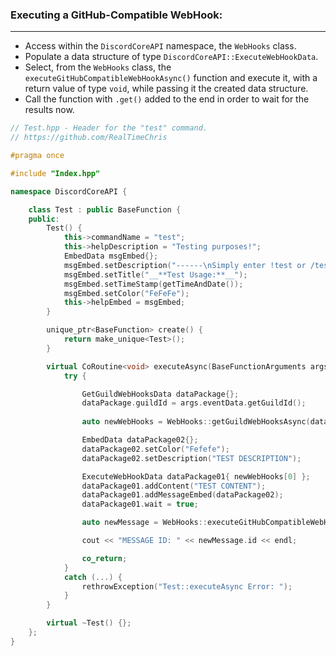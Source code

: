 ### **Executing a GitHub-Compatible WebHook:**
---
- Access within the `DiscordCoreAPI` namespace, the `WebHooks` class.
- Populate a data structure of type `DiscordCoreAPI::ExecuteWebHookData`.
- Select, from the `WebHooks` class, the `executeGitHubCompatibleWebHookAsync()` function and execute it, with a return value of type `void`, while passing it the created data structure.
- Call the function with `.get()` added to the end in order to wait for the results now.

```cpp
// Test.hpp - Header for the "test" command.
// https://github.com/RealTimeChris

#pragma once

#include "Index.hpp"

namespace DiscordCoreAPI {

	class Test : public BaseFunction {
	public:
		Test() {
			this->commandName = "test";
			this->helpDescription = "Testing purposes!";
			EmbedData msgEmbed{};
			msgEmbed.setDescription("------\nSimply enter !test or /test!\n------");
			msgEmbed.setTitle("__**Test Usage:**__");
			msgEmbed.setTimeStamp(getTimeAndDate());
			msgEmbed.setColor("FeFeFe");
			this->helpEmbed = msgEmbed;
		}

		unique_ptr<BaseFunction> create() {
			return make_unique<Test>();
		}

		virtual CoRoutine<void> executeAsync(BaseFunctionArguments args) {
			try {

				GetGuildWebHooksData dataPackage{};
				dataPackage.guildId = args.eventData.getGuildId();
 
				auto newWebHooks = WebHooks::getGuildWebHooksAsync(dataPackage).get();

				EmbedData dataPackage02{};
				dataPackage02.setColor("Fefefe");
				dataPackage02.setDescription("TEST DESCRIPTION");

				ExecuteWebHookData dataPackage01{ newWebHooks[0] };
				dataPackage01.addContent("TEST CONTENT");
				dataPackage01.addMessageEmbed(dataPackage02);
				dataPackage01.wait = true;

				auto newMessage = WebHooks::executeGitHubCompatibleWebHookAsync(dataPackage01).get();

				cout << "MESSAGE ID: " << newMessage.id << endl;

				co_return;
			}
			catch (...) {
				rethrowException("Test::executeAsync Error: ");
			}
		}

		virtual ~Test() {};
	};
}
```
